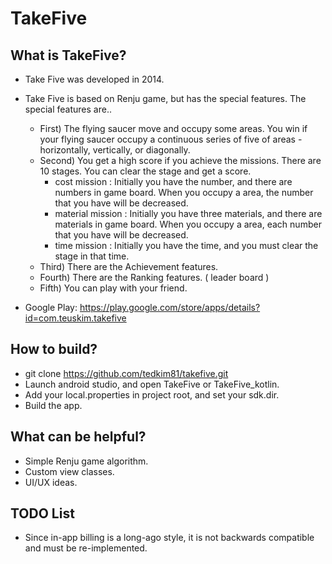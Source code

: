 # TakeFive

## What is TakeFive?
* Take Five was developed in 2014.
* Take Five is based on Renju game, but has the special features.
The special features are..
  * First) The flying saucer move and occupy some areas.
You win if your flying saucer occupy a continuous series of five of areas - horizontally, vertically, or diagonally.
  * Second) You get a high score if you achieve the missions.
There are 10 stages. You can clear the stage and get a score.
    * cost mission : Initially you have the number, and there are numbers in game board. When you occupy a area, the number that you have will be decreased.
    * material mission : Initially you have three materials, and there are materials in game board. When you occupy a area, each number that you have will be decreased.
    * time mission : Initially you have the time, and you must clear the stage in that time.
  * Third) There are the Achievement features.
  * Fourth) There are the Ranking features. ( leader board )
  * Fifth) You can play with your friend.

* Google Play: https://play.google.com/store/apps/details?id=com.teuskim.takefive

## How to build?
* git clone https://github.com/tedkim81/takefive.git
* Launch android studio, and open TakeFive or TakeFive_kotlin.
* Add your local.properties in project root, and set your sdk.dir.
* Build the app.

## What can be helpful?
* Simple Renju game algorithm.
* Custom view classes.
* UI/UX ideas.

## TODO List
* Since in-app billing is a long-ago style, it is not backwards compatible and must be re-implemented.